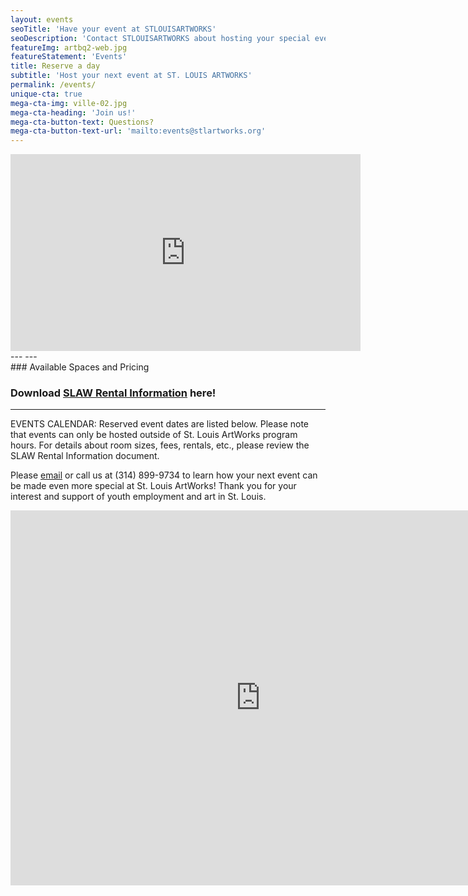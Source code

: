```yaml
---
layout: events
seoTitle: 'Have your event at STLOUISARTWORKS'
seoDescription: 'Contact STLOUISARTWORKS about hosting your special event'
featureImg: artbq2-web.jpg
featureStatement: 'Events'
title: Reserve a day
subtitle: 'Host your next event at ST. LOUIS ARTWORKS'
permalink: /events/
unique-cta: true
mega-cta-img: ville-02.jpg
mega-cta-heading: 'Join us!'
mega-cta-button-text: Questions?
mega-cta-button-text-url: 'mailto:events@stlartworks.org'
---
```

<iframe width="560" height="315" src="https://www.youtube.com/embed/aHOn6-I_PAk" frameborder="0" allowfullscreen></iframe>
---
---
<br>
### Available Spaces and Pricing

### Download [SLAW Rental Information](/uploads/slawrentalinfo.pdf) here!
---
EVENTS CALENDAR: Reserved event dates are listed below. Please note that events can only be hosted outside of St. Louis ArtWorks program hours. 
For details about room sizes, fees, rentals, etc., please review the SLAW Rental Information document. 

Please [email](mailto:events@stlartworks.org) or call us at (314) 899-9734 to learn how your next event can be made even more special at St. Louis ArtWorks! Thank you for your interest and support of youth employment and art in St. Louis.
<iframe src="https://calendar.google.com/calendar/embed?src=stlartworks.org_ankslqc4gt7q2ohfhnof5u36l8%40group.calendar.google.com&ctz=America/Chicago" style="border: 0" width="800" height="600" frameborder="0" scrolling="no"></iframe>